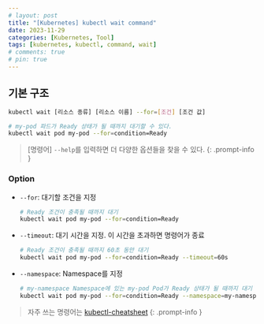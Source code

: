 ```yaml
---
# layout: post
title: "[Kubernetes] kubectl wait command"
date: 2023-11-29
categories: [Kubernetes, Tool]
tags: [kubernetes, kubectl, command, wait]
# comments: true
# pin: true
---
```


## 기본 구조

```bash
kubectl wait [리소스 종류] [리소스 이름] --for=[조건] [조건 값]

# my-pod 파드가 Ready 상태가 될 때까지 대기할 수 있다.
kubectl wait pod my-pod --for=condition=Ready
```

> [명령어] `--help`를 입력하면 더 다양한 옵션들을 찾을 수 있다.
{: .prompt-info }

### Option

- `--for`: 대기할 조건을 지정
    ```bash
    # Ready 조건이 충족될 때까지 대기
    kubectl wait pod my-pod --for=condition=Ready
    ```

- `--timeout`: 대기 시간을 지정. 이 시간을 초과하면 명령어가 종료
    ```bash
    # Ready 조건이 충족될 때까지 60초 동안 대기
    kubectl wait pod my-pod --for=condition=Ready --timeout=60s
    ```

- `--namespace`: Namespace를 지정
    ```bash
    # my-namespace Namespace에 있는 my-pod Pod가 Ready 상태가 될 때까지 대기
    kubectl wait pod my-pod --for=condition=Ready --namespace=my-namespace
    ```

> 자주 쓰는 명령어는 [kubectl-cheatsheet](https://kubernetes.io/docs/reference/kubectl/cheatsheet/)
{: .prompt-info }